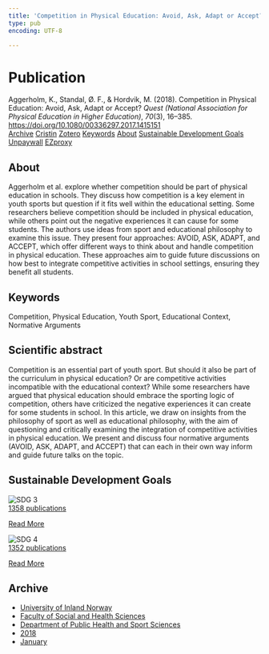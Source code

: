 ```yaml
---
title: 'Competition in Physical Education: Avoid, Ask, Adapt or Accept?'
type: pub
encoding: UTF-8

---
```

<h1>Publication</h1>
<article id="csl-bib-container-BXNAWNJ5" class="csl-bib-container">
  <div class="csl-bib-body"> <div class="csl-entry">Aggerholm, K., Standal, Ø. F., &#38; Hordvik, M. (2018). Competition in Physical Education: Avoid, Ask, Adapt or Accept? <i>Quest (National Association for Physical Education in Higher Education)</i>, <i>70</i>(3), 16–385. <a href="https://doi.org/10.1080/00336297.2017.1415151">https://doi.org/10.1080/00336297.2017.1415151</a></div> </div>
  <div class="csl-bib-buttons">
    <a href="#taxonomy-article-BXNAWNJ5" alt="archive" class="csl-bib-button">Archive</a>
    <a href="https://app.cristin.no/results/show.jsf?id=1551358" alt="Cristin" class="csl-bib-button">Cristin</a>
    <a href="http://zotero.org/groups/5881554/items/BXNAWNJ5" alt="Zotero" class="csl-bib-button">Zotero</a>
    <a href="#keywords-article-BXNAWNJ5" alt="keywords" class="csl-bib-button">Keywords</a>
    <a href="#about-article-BXNAWNJ5" alt="about_pub" class="csl-bib-button">About</a>
    <a href="#sdg-article-BXNAWNJ5" alt="sdg" class="csl-bib-button">Sustainable Development Goals</a>
    <a href="https://nih.brage.unit.no/nih-xmlui/bitstream/11250/2603162/2/Aggerholm%2bQuest%2b2018.pdf" alt="Unpaywall" class="csl-bib-button">Unpaywall</a>
    <a href="https://nih.brage.unit.no/nih-xmlui/bitstream/11250/2603162/2/Aggerholm%2bQuest%2b2018.pdf" alt="EZproxy" class="csl-bib-button">EZproxy</a>
  </div>
  <div id="csl-bib-meta-container-BXNAWNJ5"></div>
</article>
<div id="csl-bib-meta-BXNAWNJ5" class="csl-bib-meta">
  <article id="about-article-BXNAWNJ5" class="about_pub-article">
    <h1>About</h1>
    Aggerholm et al. explore whether competition should be part of physical education in schools. They discuss how competition is a key element in youth sports but question if it fits well within the educational setting. Some researchers believe competition should be included in physical education, while others point out the negative experiences it can cause for some students. The authors use ideas from sport and educational philosophy to examine this issue. They present four approaches: AVOID, ASK, ADAPT, and ACCEPT, which offer different ways to think about and handle competition in physical education. These approaches aim to guide future discussions on how best to integrate competitive activities in school settings, ensuring they benefit all students.
  </article>
  <article id="keywords-article-BXNAWNJ5" class="keywords-article">
    <h1>Keywords</h1>
    Competition, Physical Education, Youth Sport, Educational Context, Normative Arguments
  </article>
  <article id="abstract-article-BXNAWNJ5" class="abstract-article">
    <h1>Scientific abstract</h1>
    Competition is an essential part of youth sport. But should it also be part of the curriculum in physical education? Or are competitive activities incompatible with the educational context? While some researchers have argued that physical education should embrace the sporting logic of competition, others have criticized the negative experiences it can create for some students in school. In this article, we draw on insights from the philosophy of sport as well as educational philosophy, with the aim of questioning and critically examining the integration of competitive activities in physical education. We present and discuss four normative arguments (AVOID, ASK, ADAPT, and ACCEPT) that can each in their own way inform and guide future talks on the topic.
  </article>
  <article id="sdg-article-BXNAWNJ5" class="sdg-article">
    <h1>Sustainable Development Goals</h1>
    <div class="sdg-container"><div id="sdg3" class="sdg">
        <img src="{{< params subfolder >}}images/sdg/sdg03_en.png" class="image" alt="SDG 3">
        <div class="sdg-overlay">
          <a href="{{< params subfolder >}}en/archive/?sdg=3#archive" class="sdg-publication-count"><span>1358</span> publications</a>
          <p><a href="https://sdgs.un.org/goals/goal3" class="sdg-read-more">Read More</a></p>
        </div>
      </div> <div id="sdg4" class="sdg">
        <img src="{{< params subfolder >}}images/sdg/sdg04_en.png" class="image" alt="SDG 4">
        <div class="sdg-overlay">
          <a href="{{< params subfolder >}}en/archive/?sdg=4#archive" class="sdg-publication-count"><span>1352</span> publications</a>
          <p><a href="https://sdgs.un.org/goals/goal4" class="sdg-read-more">Read More</a></p>
        </div>
      </div></div>
  </article>
  <article id="taxonomy-article-BXNAWNJ5" class="taxonomy-article">
    <h1>Archive</h1>
    <ul>
      <li><a href="{{< params subfolder >}}en/archive/?key=3DCRN523">University of Inland Norway</a></li>
      <li><a href="{{< params subfolder >}}en/archive/?key=IDKFS3MX">Faculty of Social and Health Sciences</a></li>
      <li><a href="{{< params subfolder >}}en/archive/?key=FJXE3Z8X">Department of Public Health and Sport Sciences</a></li>
      <li><a href="{{< params subfolder >}}en/archive/?key=H5P87HVL">2018</a></li>
      <li><a href="{{< params subfolder >}}en/archive/?key=S2RACPMQ">January</a></li>
    </ul>
  </article>
</div>
